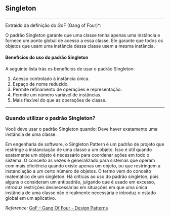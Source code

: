 ## Singleton

---
Extraído da definição do GoF (Gang of Four)*:

O padrão Singleton garante que uma classe tenha apenas uma instância e fornece um ponto global de acesso a essa classe. 
Ele garante que todos os objetos que usam uma instância dessa classe usem a mesma instância.


#### Benefícios do uso do padrão Singleton
A seguinte lista trás os benefícios de usar o padrão Singleton:
1. Acesso controlado à instância única.
2. Espaço de nome reduzido.
3. Permite refinamento de operações e representação.
4. Permite um número variável de instâncias.
5. Mais flexível do que as operações de classe.
---

### Quando utilizar o padrão Singleton?
Você deve usar o padrão Singleton quando: Deve haver exatamente uma instância de uma classe.

Em engenharia de software, o Singleton Pattern é um padrão de projeto que restringe a instanciação de uma classe a um objeto.
Isso é útil quando exatamente um objeto é necessário para coordenar ações em todo o sistema.
O conceito às vezes é generalizado para sistemas que operam com mais eficiência quando existe apenas um objeto, ou que 
restringem a instanciação a um certo número de objetos.
O termo vem do conceito matemático de um singleton.
Há críticas ao uso do padrão singleton, pois alguns o consideram um antipadrão, julgando que é usado em excesso, introduz
restrições desnecessárias em situações em que uma única instância de uma classe não é realmente necessária e introduz o 
estado global em um aplicativo.

*Reference:* [GoF - Gang Of Four - Design Patterns](https://www.gofpatterns.com/creational-patterns/creational-patterns/singleton-pattern.php)

